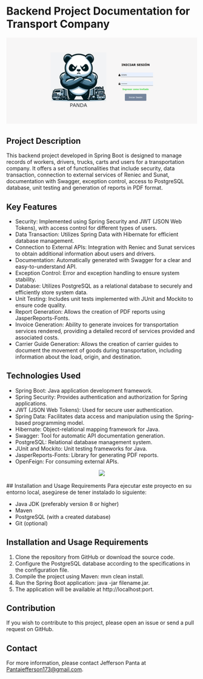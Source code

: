 # Backend Project Documentation for Transport Company
![Iconos de Tecnologías](Panda.png)
## Project Description
This backend project developed in Spring Boot is designed to manage records of workers, drivers, trucks, carts and users for a transportation company. It offers a set of functionalities that include security, data transaction, connection to external services of Reniec and Sunat, documentation with Swagger, exception control, access to PostgreSQL database, unit testing and generation of reports in PDF format.

## Key Features
- Security: Implemented using Spring Security and JWT (JSON Web Tokens), with access control for different types of users.
- Data Transaction: Utilizes Spring Data with Hibernate for efficient database management.
- Connection to External APIs: Integration with Reniec and Sunat services to obtain additional information about users and drivers.
- Documentation: Automatically generated with Swagger for a clear and easy-to-understand API.
- Exception Control: Error and exception handling to ensure system stability.
- Database: Utilizes PostgreSQL as a relational database to securely and efficiently store system data.
- Unit Testing: Includes unit tests implemented with JUnit and Mockito to ensure code quality.
- Report Generation: Allows the creation of PDF reports using JasperReports-Fonts.
- Invoice Generation: Ability to generate invoices for transportation services rendered, providing a detailed record of services provided and associated costs.
- Carrier Guide Generation: Allows the creation of carrier guides to document the movement of goods during transportation, including information about the load, origin, and destination.
## Technologies Used
- Spring Boot: Java application development framework.
- Spring Security: Provides authentication and authorization for Spring applications.
- JWT (JSON Web Tokens): Used for secure user authentication.
- Spring Data: Facilitates data access and manipulation using the Spring-based programming model.
- Hibernate: Object-relational mapping framework for Java.
- Swagger: Tool for automatic API documentation generation.
- PostgreSQL: Relational database management system.
- JUnit and Mockito: Unit testing frameworks for Java.
- JasperReports-Fonts: Library for generating PDF reports.
- OpenFeign: For consuming external APIs.
<p align="center">
  <a href="https://skillicons.dev">
    <img src="https://skillicons.dev/icons?i=java,spring,idea,postgres,postman,docker,git&perline=14" />
  </a>
</p>
## Installation and Usage Requirements
Para ejecutar este proyecto en su entorno local, asegúrese de tener instalado lo siguiente:

- Java JDK (preferably version 8 or higher)
- Maven
- PostgreSQL (with a created database)
- Git (optional)
## Installation and Usage Requirements

1. Clone the repository from GitHub or download the source code.
2. Configure the PostgreSQL database according to the specifications in the configuration file.
3. Compile the project using Maven: mvn clean install.
4. Run the Spring Boot application: java -jar filename.jar.
5. The application will be available at http://localhost:port.
## Contribution
If you wish to contribute to this project, please open an issue or send a pull request on GitHub.



## Contact
For more information, please contact Jefferson Panta at Pantajefferson173@gmail.com.
